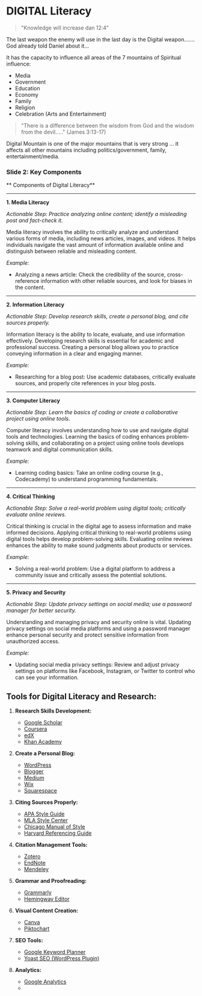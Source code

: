# DIGITAL Literacy

> "Knowledge will increase dan 12:4"

The last weapon the enemy will use in the last day is the Digital weapon……. God already told Daniel about it…

It has the capacity to influence all areas of the 7 mountains of Spiritual influence:

- Media
- Government
- Education
- Economy
- Family
- Religion
- Celebration (Arts and Entertainment)

> "There is a difference between the wisdom from God and the wisdom from the devil….." (James 3:13-17)

Digital Mountain is one of the major mountains that is very strong … it affects all other mountains including politics/government, family, entertainment/media.
   





### Slide 2: Key Components 

** Components of Digital Literacy**

---

**1. Media Literacy**

*Actionable Step: Practice analyzing online content; identify a misleading post and fact-check it.*

Media literacy involves the ability to critically analyze and understand various forms of media, including news articles, images, and videos. It helps individuals navigate the vast amount of information available online and distinguish between reliable and misleading content.

*Example:*
   - Analyzing a news article: Check the credibility of the source, cross-reference information with other reliable sources, and look for biases in the content.

---

**2. Information Literacy**

*Actionable Step: Develop research skills, create a personal blog, and cite sources properly.*

Information literacy is the ability to locate, evaluate, and use information effectively. Developing research skills is essential for academic and professional success. Creating a personal blog allows you to practice conveying information in a clear and engaging manner.

*Example:*
   - Researching for a blog post: Use academic databases, critically evaluate sources, and properly cite references in your blog posts.

---

**3. Computer Literacy**

*Actionable Step: Learn the basics of coding or create a collaborative project using online tools.*

Computer literacy involves understanding how to use and navigate digital tools and technologies. Learning the basics of coding enhances problem-solving skills, and collaborating on a project using online tools develops teamwork and digital communication skills.

*Example:*
   - Learning coding basics: Take an online coding course (e.g., Codecademy) to understand programming fundamentals.

---

**4. Critical Thinking**

*Actionable Step: Solve a real-world problem using digital tools; critically evaluate online reviews.*

Critical thinking is crucial in the digital age to assess information and make informed decisions. Applying critical thinking to real-world problems using digital tools helps develop problem-solving skills. Evaluating online reviews enhances the ability to make sound judgments about products or services.

*Example:*
   - Solving a real-world problem: Use a digital platform to address a community issue and critically assess the potential solutions.

---

**5. Privacy and Security**

*Actionable Step: Update privacy settings on social media; use a password manager for better security.*

Understanding and managing privacy and security online is vital. Updating privacy settings on social media platforms and using a password manager enhance personal security and protect sensitive information from unauthorized access.

*Example:*
   - Updating social media privacy settings: Review and adjust privacy settings on platforms like Facebook, Instagram, or Twitter to control who can see your information.





## Tools for Digital Literacy and Research:

1. **Research Skills Development:**
   - [Google Scholar](https://scholar.google.com/)
   - [Coursera](https://www.coursera.org/)
   - [edX](https://www.edx.org/)
   - [Khan Academy](https://www.khanacademy.org/)

2. **Create a Personal Blog:**
   - [WordPress](https://wordpress.com/)
   - [Blogger](https://www.blogger.com/)
   - [Medium](https://medium.com/)
   - [Wix](https://www.wix.com/)
   - [Squarespace](https://www.squarespace.com/)

3. **Citing Sources Properly:**
   - [APA Style Guide](https://apastyle.apa.org/)
   - [MLA Style Center](https://style.mla.org/)
   - [Chicago Manual of Style](https://www.chicagomanualofstyle.org/home.html)
   - [Harvard Referencing Guide](https://library.unimelb.edu.au/recite)

4. **Citation Management Tools:**
   - [Zotero](https://www.zotero.org/)
   - [EndNote](https://endnote.com/)
   - [Mendeley](https://www.mendeley.com/)

5. **Grammar and Proofreading:**
   - [Grammarly](https://www.grammarly.com/)
   - [Hemingway Editor](https://hemingwayapp.com/)

6. **Visual Content Creation:**
   - [Canva](https://www.canva.com/)
   - [Piktochart](https://piktochart.com/)

7. **SEO Tools:**
   - [Google Keyword Planner](https://ads.google.com/intl/en_in/home/tools/keyword-planner/)
   - [Yoast SEO (WordPress Plugin)](https://yoast.com/wordpress/plugins/seo/)

8. **Analytics:**
   - [Google Analytics](https://analytics.google.com/)
   - 
